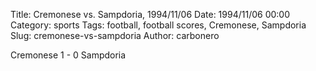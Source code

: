 Title: Cremonese vs. Sampdoria, 1994/11/06
Date: 1994/11/06 00:00
Category: sports
Tags: football, football scores, Cremonese, Sampdoria
Slug: cremonese-vs-sampdoria
Author: carbonero


Cremonese 1 - 0 Sampdoria
